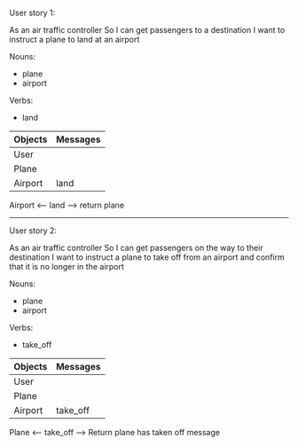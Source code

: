 User story 1:

As an air traffic controller 
So I can get passengers to a destination 
I want to instruct a plane to land at an airport

Nouns:
- plane
- airport

Verbs:
- land

| Objects  | Messages        |
| -------- | --------------- |
| User | |
| Plane | |
| Airport | land |

Airport <-- land --> return plane

----------------------------------------------------

User story 2:

As an air traffic controller 
So I can get passengers on the way to their destination 
I want to instruct a plane to take off from an airport and confirm that it is no longer in the airport

Nouns:
- plane
- airport

Verbs:
- take_off

| Objects  | Messages        |
| -------- | --------------- |
| User | |
| Plane | |
| Airport | take_off |

Plane <-- take_off --> Return plane has taken off message